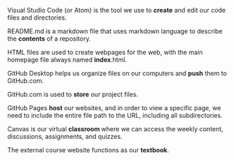 Visual Studio Code (or Atom) is the tool we use to <b>create</b> and edit our code files and directories.

README.md is a markdown file that uses markdown language to describe the <b>contents</b> of a repository.

HTML files are used to create webpages for the web, with the main homepage file always named <b>index</b>.html.

GitHub Desktop helps us organize files on our computers and <b>push</b> them to GitHub.com.

GitHub.com is used to <b>store</b> our project files.

GitHub Pages <b>host</b> our websites, and in order to view a specific page, we need to include the entire file path to the URL, including all subdirectories.

Canvas is our virtual <b> classroom </b> where we can access the weekly content, discussions, assignments, and quizzes.

The external course website functions as our <b>textbook</b>.

